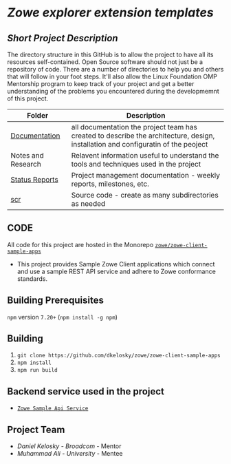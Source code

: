 # *Zowe explorer extension templates*
## *Short Project Description*
The directory structure in this GitHub is to allow the project to have all its resources self-contained.
Open Source software should not just be a repository of code.  There are a number of directories to help you and others that will 
follow in your foot steps.  It'll also allow the Linux Foundation OMP Mentorship program to keep track of your project and get
a better understanding of the problems you encountered during the developmemnt of this project.

| Folder | Description |
|---|---|
| [Documentation](https://github.com/muhammad-md/Zowe-explorer-extension-templates/tree/master/Documentation) |  all documentation the project team has created to describe the architecture, design, installation and configuratin of the peoject |
| Notes and Research | Relavent information useful to understand the tools and techniques used in the project |
| [Status Reports](https://github.com/muhammad-md/Zowe-explorer-extension-templates/tree/master/Status%20Reports) | Project management documentation - weekly reports, milestones, etc. |
| [scr](https://github.com/muhammad-md/Zowe-explorer-extension-templates/blob/master/src/Readme.md) | Source code - create as many subdirectories as needed |

## CODE
All code for this project are hosted in the Monorepo [`zowe/zowe-client-sample-apps`](https://github.com/zowe/zowe-client-sample-apps)
- This project provides Sample Zowe Client applications which connect and use a sample REST API service and adhere to Zowe conformance standards.

## Building Prerequisites
 `npm` version `7.20+` (`npm install -g npm`)
## Building


1. `git clone https://github.com/dkelosky/zowe/zowe-client-sample-apps`
2. `npm install`
3. `npm run build`

## Backend service used in the project
* [`Zowe Sample Api Service`](https://github.com/zowe/sample-spring-boot-api-service/blob/master/zowe-rest-api-sample-spring/README.md)

## Project Team
- *Daniel Kelosky*  - *Broadcom* - Mentor
- *Muhammad Ali* - *University* - Mentee
